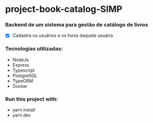 # project-book-catalog-SIMP

### Backend de um sistema para gestão de catálogo de livros

- [x] Cadastra os usuários e os livros daquele usuário

### Tecnologias utilizadas:

- NodeJs
- Express
- Typescript
- PostgreSQL
- TypeORM
- Docker

### Run this project with:

- yarn install
- yarn dev
